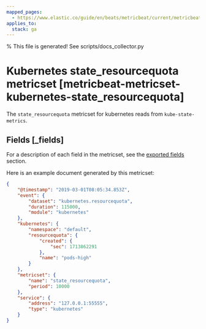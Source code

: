 ```yaml
---
mapped_pages:
  - https://www.elastic.co/guide/en/beats/metricbeat/current/metricbeat-metricset-kubernetes-state_resourcequota.html
applies_to:
  stack: ga
---
```


% This file is generated! See scripts/docs_collector.py

# Kubernetes state_resourcequota metricset [metricbeat-metricset-kubernetes-state_resourcequota]

The `state_resourcequota` metricset for kubernetes reads from `kube-state-metrics`.

## Fields [_fields]

For a description of each field in the metricset, see the [exported fields](/reference/metricbeat/exported-fields-kubernetes.md) section.

Here is an example document generated by this metricset:

```json
{
    "@timestamp": "2019-03-01T08:05:34.853Z",
    "event": {
        "dataset": "kubernetes.resourcequota",
        "duration": 115000,
        "module": "kubernetes"
    },
    "kubernetes": {
        "namespace": "default",
        "resourcequota": {
            "created": {
                "sec": 1713862291
            },
            "name": "pods-high"
        }
    },
    "metricset": {
        "name": "state_resourcequota",
        "period": 10000
    },
    "service": {
        "address": "127.0.0.1:55555",
        "type": "kubernetes"
    }
}
```
